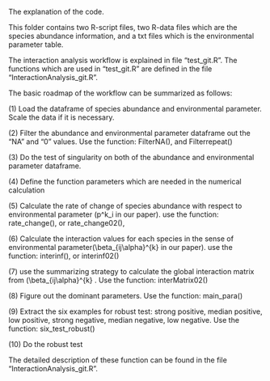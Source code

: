 The explanation of the code.

This folder contains two R-script files, two R-data files which are the species abundance information, and a txt files which is the environmental parameter table. 

The interaction analysis workflow is explained in file “test_git.R”. The functions which are used in “test_git.R” are defined in the file “InteractionAnalysis_git.R”.

The basic roadmap of the workflow can be summarized as follows:

(1)	Load the dataframe  of species abundance and environmental parameter. Scale the data if it is necessary. 

(2)	Filter the abundance and environmental parameter dataframe out the “NA” and “0” values. Use the function: FilterNA(), and Filterrepeat()

(3)	Do the test of singularity on both of the abundance and environmental parameter dataframe.

(4)	Define the function parameters which are needed in the numerical calculation 

(5)	Calculate the rate of change of species abundance with respect to environmental parameter (p^k_i in our paper). use the function:  rate_change(), or rate_change02(),

(6)	Calculate the interaction values for each species in the sense of environmental parameter(\beta_{ij\alpha}^{k} in our paper). use the function: interinf(), or interinf02()

(7)	use the summarizing strategy to calculate the global interaction matrix from (\beta_{ij\alpha}^{k}  . Use the function: interMatrix02()

(8)	Figure out the dominant parameters. Use the function: main_para()

(9)	Extract the six examples for robust test:  strong positive, median positive, low positive, strong negative, median negative, low negative. Use the function: six_test_robust()

(10)	 Do the robust test 


The detailed description of these function can be found in the file “InteractionAnalysis_git.R”.








